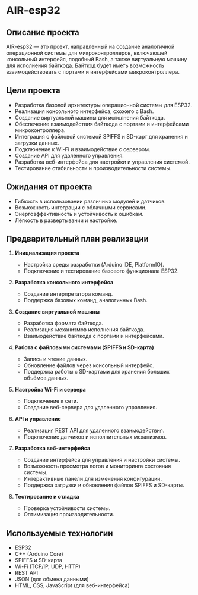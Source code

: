 # AIR-esp32

## Описание проекта
AIR-esp32 — это проект, направленный на создание аналогичной операционной системы для микроконтроллеров, включающей консольный интерфейс, подобный Bash, а также виртуальную машину для исполнения байткода. Байткод будет иметь возможность взаимодействовать с портами и интерфейсами микроконтроллера.

## Цели проекта
- Разработка базовой архитектуры операционной системы для ESP32.
- Реализация консольного интерфейса, схожего с Bash.
- Создание виртуальной машины для исполнения байткода.
- Обеспечение взаимодействия байткода с портами и интерфейсами микроконтроллера.
- Интеграция с файловой системой SPIFFS и SD-карт для хранения и загрузки данных.
- Подключение к Wi-Fi и взаимодействие с сервером.
- Создание API для удалённого управления.
- Разработка веб-интерфейса для настройки и управления системой.
- Тестирование стабильности и производительности системы.

## Ожидания от проекта
- Гибкость в использовании различных модулей и датчиков.
- Возможность интеграции с облачными сервисами.
- Энергоэффективность и устойчивость к ошибкам.
- Лёгкость в развертывании и настройке.

## Предварительный план реализации
1. **Инициализация проекта**
   - Настройка среды разработки (Arduino IDE, PlatformIO).
   - Подключение и тестирование базового функционала ESP32.

2. **Разработка консольного интерфейса**
   - Создание интерпретатора команд.
   - Поддержка базовых команд, аналогичных Bash.

3. **Создание виртуальной машины**
   - Разработка формата байткода.
   - Реализация механизмов исполнения байткода.
   - Взаимодействие байткода с портами и интерфейсами.

4. **Работа с файловыми системами (SPIFFS и SD-карта)**
   - Запись и чтение данных.
   - Обновление файлов через консольный интерфейс.
   - Поддержка работы с SD-картами для хранения больших объёмов данных.

5. **Настройка Wi-Fi и сервера**
   - Подключение к сети.
   - Создание веб-сервера для удаленного управления.

6. **API и управление**
   - Реализация REST API для удаленного взаимодействия.
   - Подключение датчиков и исполнительных механизмов.

7. **Разработка веб-интерфейса**
   - Создание интерфейса для управления и настройки системы.
   - Возможность просмотра логов и мониторинга состояния системы.
   - Интерактивные панели для изменения конфигурации.
   - Поддержка загрузки и обновления файлов SPIFFS и SD-карты.

8. **Тестирование и отладка**
   - Проверка устойчивости системы.
   - Оптимизация производительности.

## Используемые технологии
- ESP32
- C++ (Arduino Core)
- SPIFFS и SD-карта
- Wi-Fi (TCP/IP, UDP, HTTP)
- REST API
- JSON (для обмена данными)
- HTML, CSS, JavaScript (для веб-интерфейса)

